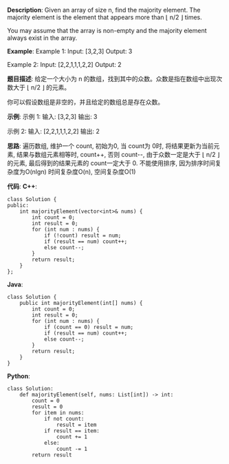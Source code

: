 __Description__:
Given an array of size n, find the majority element. The majority element is the element that appears more than ⌊ n/2 ⌋ times.

You may assume that the array is non-empty and the majority element always exist in the array.

__Example__:
Example 1:
Input: [3,2,3]
Output: 3

Example 2:
Input: [2,2,1,1,1,2,2]
Output: 2

__题目描述__:
给定一个大小为 n 的数组，找到其中的众数。众数是指在数组中出现次数大于 ⌊ n/2 ⌋ 的元素。

你可以假设数组是非空的，并且给定的数组总是存在众数。

__示例__:
示例 1:
输入: [3,2,3]
输出: 3

示例 2:
输入: [2,2,1,1,1,2,2]
输出: 2

__思路__:
遍历数组, 维护一个 count, 初始为0, 当 count为 0时, 将结果更新为当前元素, 结果与数组元素相等时, count++, 否则 count--, 由于众数一定是大于 ⌊ n/2 ⌋ 的元素, 最后得到的结果元素的 count一定大于 0.
不能使用排序, 因为排序时间复杂度为O(nlgn)
时间复杂度O(n), 空间复杂度O(1)

__代码__:
__C++__:
```
class Solution {
public:
    int majorityElement(vector<int>& nums) {
        int count = 0;
        int result = 0;
        for (int num : nums) {
            if (!count) result = num;
            if (result == num) count++;
            else count--;
        }
        return result;
    }
};
```

__Java__:
```
class Solution {
    public int majorityElement(int[] nums) {
        int count = 0;
        int result = 0;
        for (int num : nums) {
            if (count == 0) result = num;
            if (result == num) count++;
            else count--;
        }
        return result;
    }
}
```

__Python__:
```
class Solution:
    def majorityElement(self, nums: List[int]) -> int:
        count = 0
        result = 0
        for item in nums:
            if not count:
                result = item
            if result == item:
                count += 1
            else:
                count -= 1
        return result
```
